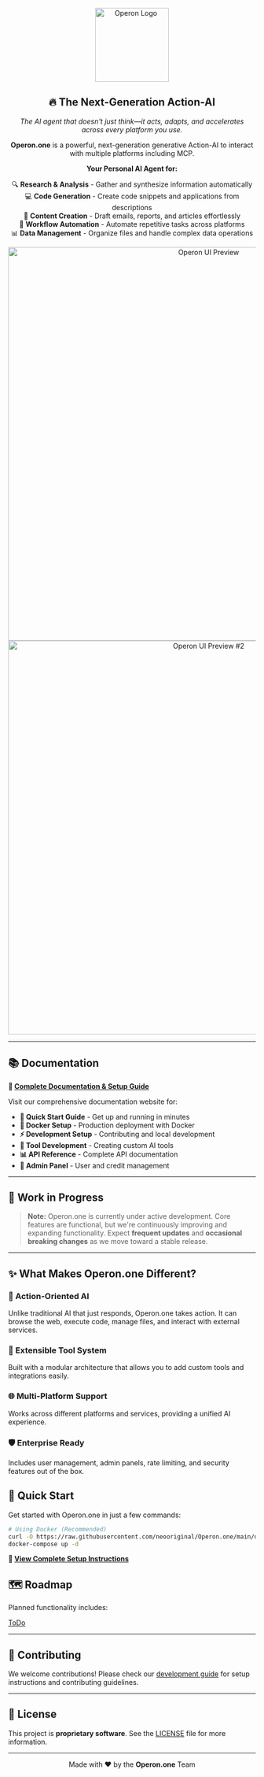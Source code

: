 <p align="center">
  <img src="https://github.com/user-attachments/assets/dab2bc2d-bc0d-4122-a68a-a6a770dc0b8a" alt="Operon Logo" width="150"/>
</p>

<h2 align="center">🔥 The Next-Generation Action-AI</h2>

<p align="center">
  <em>The AI agent that doesn't just think—it acts, adapts, and accelerates across every platform you use.</em>
</p>

<p align="center">
  <strong>Operon.one</strong> is a powerful, next-generation generative Action-AI to interact with multiple platforms including MCP.
</p>

<p align="center">
  <strong>Your Personal AI Agent for:</strong>
</p>

<p align="center">
  🔍 <strong>Research & Analysis</strong> - Gather and synthesize information automatically<br>
  💻 <strong>Code Generation</strong> - Create code snippets and applications from descriptions<br>
  📝 <strong>Content Creation</strong> - Draft emails, reports, and articles effortlessly<br>
  🔄 <strong>Workflow Automation</strong> - Automate repetitive tasks across platforms<br>
  📊 <strong>Data Management</strong> - Organize files and handle complex data operations
</p>

<p align="center">
  <img src="https://github.com/user-attachments/assets/c5b1cb77-f0f6-4eed-8116-b9fe64b48cc1" alt="Operon UI Preview" width="800"/>
  <img src="https://github.com/user-attachments/assets/ee6169f5-85b5-431c-942d-0e669f2824ff" alt="Operon UI Preview #2" width="800"/>
</p>

---

## 📚 Documentation

**📖 [Complete Documentation & Setup Guide](https://neooriginal.github.io/Operon.one/)**

Visit our comprehensive documentation website for:

- **🚀 Quick Start Guide** - Get up and running in minutes
- **🐳 Docker Setup** - Production deployment with Docker
- **⚡ Development Setup** - Contributing and local development
- **🔧 Tool Development** - Creating custom AI tools
- **📊 API Reference** - Complete API documentation
- **👑 Admin Panel** - User and credit management

---

## 🚧 Work in Progress

> **Note:** Operon.one is currently under active development.
> Core features are functional, but we're continuously improving and expanding functionality.
> Expect **frequent updates** and **occasional breaking changes** as we move toward a stable release.

---

## ✨ What Makes Operon.one Different?

### 🎯 Action-Oriented AI

Unlike traditional AI that just responds, Operon.one takes action. It can browse the web, execute code, manage files, and interact with external services.

### 🔧 Extensible Tool System

Built with a modular architecture that allows you to add custom tools and integrations easily.

### 🌐 Multi-Platform Support

Works across different platforms and services, providing a unified AI experience.

### 🛡️ Enterprise Ready

Includes user management, admin panels, rate limiting, and security features out of the box.

## 🚀 Quick Start

Get started with Operon.one in just a few commands:

```bash
# Using Docker (Recommended)
curl -O https://raw.githubusercontent.com/neooriginal/Operon.one/main/docker-compose.yml
docker-compose up -d
```

**📖 [View Complete Setup Instructions](https://neooriginal.github.io/Operon.one/guide/getting-started)**

## 🗺️ Roadmap

Planned functionality includes:

[ToDo](todo.MD)

---

## 🤝 Contributing

We welcome contributions! Please check our [development guide](https://neooriginal.github.io/Operon.one/guide/development) for setup instructions and contributing guidelines.

---

## 📜 License

This project is **proprietary software**.
See the [LICENSE](LICENSE) file for more information.

---

<p align="center">
  Made with ❤️ by the <strong>Operon.one</strong> Team
</p>
